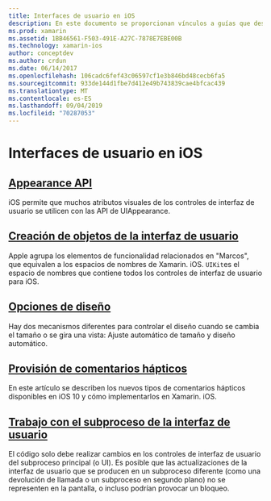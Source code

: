 ```yaml
---
title: Interfaces de usuario en iOS
description: En este documento se proporcionan vínculos a guías que describen cómo compilar interfaces de usuario en la aplicación Xamarin. iOS. Las guías vinculadas cubren la API de apariencia, la creación de objetos de interfaz de usuario, las opciones de diseño y mucho más.
ms.prod: xamarin
ms.assetid: 1BB46561-F503-491E-A27C-7878E7EBE00B
ms.technology: xamarin-ios
author: conceptdev
ms.author: crdun
ms.date: 06/14/2017
ms.openlocfilehash: 106cadc6fef43c06597cf1e3b846bd48cecb6fa5
ms.sourcegitcommit: 933de144d1fbe7d412e49b743839cae4bfcac439
ms.translationtype: MT
ms.contentlocale: es-ES
ms.lasthandoff: 09/04/2019
ms.locfileid: "70287053"
---
```

# <a name="user-interfaces-in-ios"></a>Interfaces de usuario en iOS

## <a name="appearance-apiintroduction-to-the-appearance-apimd"></a>[Appearance API](introduction-to-the-appearance-api.md)

iOS permite que muchos atributos visuales de los controles de interfaz de usuario se utilicen con las API de UIAppearance.

## <a name="creating-user-interface-objectsiosuser-interfaceios-uicreating-ui-objectsmd"></a>[Creación de objetos de la interfaz de usuario](~/ios/user-interface/ios-ui/creating-ui-objects.md)

Apple agrupa los elementos de funcionalidad relacionados en "Marcos", que equivalen a los espacios de nombres de Xamarin. iOS. `UIKit`es el espacio de nombres que contiene todos los controles de interfaz de usuario para iOS.

## <a name="layout-optionsiosuser-interfaceios-uilayout-optionsmd"></a>[Opciones de diseño](~/ios/user-interface/ios-ui/layout-options.md)

Hay dos mecanismos diferentes para controlar el diseño cuando se cambia el tamaño o se gira una vista: Ajuste automático de tamaño y diseño automático.

## <a name="providing-haptic-feedbackiosuser-interfaceios-uihaptic-feedbackmd"></a>[Provisión de comentarios hápticos](~/ios/user-interface/ios-ui/haptic-feedback.md)

En este artículo se describen los nuevos tipos de comentarios hápticos disponibles en iOS 10 y cómo implementarlos en Xamarin. iOS.

## <a name="working-with-the-ui-threadiosuser-interfaceios-uiui-threadmd"></a>[Trabajo con el subproceso de la interfaz de usuario](~/ios/user-interface/ios-ui/ui-thread.md)

El código solo debe realizar cambios en los controles de interfaz de usuario del subproceso principal (o UI). Es posible que las actualizaciones de la interfaz de usuario que se producen en un subproceso diferente (como una devolución de llamada o un subproceso en segundo plano) no se representen en la pantalla, o incluso podrían provocar un bloqueo.




